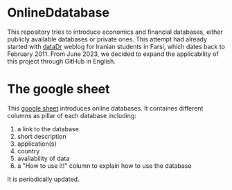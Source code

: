 # OnlineDdatabase

This repository tries to introduce economics and financial databases, either publicly available databases or private ones. This attempt had already started
with [dataDr](http://datadr.blogfa.com/) weblog for Iranian students in Farsi, which dates back to February 2011. From June 2023, we decided to expand the applicability of this project through GitHub in English.



# The google sheet
This [google sheet](https://docs.google.com/spreadsheets/d/10I5rRRPchQpULvUGnYzoN5AEEdtjNdejYqe_P0F4-C0/edit?usp=sharing) introduces online databases. It containes different columns as pillar of each database including:
1. a link to the database
2. short description
3. application(s)
4. country
5. avaliability of data
6. a "How to use it!" column to explain how to use the database

It is periodically updated.
